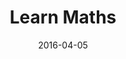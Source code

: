 ---
layout: poptext
date: 2016-04-05
sound: door.mp3
title: Learn Maths
heading: Want your kid to become a Maths Whiz?
heading-font-color: '#000'
heading-font-size: '70px'
sub-heading: Expert reveals four simple steps to improve their skills  
subheading-font-color: '#fff'
subheading-font-size: '20px'
button-text: Read Now
button-text-color: '#fff'
background-image: shapes1.jpg
link: http://hatkit.com/advertorial/2017/03/25/become-maths-whiz/
button-color: '#000'
category: poptext
---